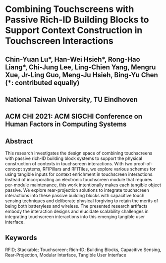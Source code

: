 <!-- <link rel="shortcut icon" type="image/x-icon" href="icon.png"> -->

<!-- ![Banner](social3.png)
<sub><span style="color:gray">Image via [Stockvault](https://www.stockvault.net/) (copyright-free)</span></sub>
 -->
# Combining Touchscreens with Passive Rich-ID Building Blocks to Support Context Construction in Touchscreen Interactions
## Chin-Yuan Lu\*, Han-Wei Hsieh\*, Rong-Hao Liang\*, Chi-Jung Lee, Ling-Chien Yang, Mengru Xue, Jr-Ling Guo, Meng-Ju Hsieh, Bing-Yu Chen (\*: contributed equally)
## National Taiwan University, TU Eindhoven
## ACM CHI 2021: ACM SIGCHI Conference on Human Factors in Computing Systems

## Abstract
This research investigates the design space of combining touchscreens with passive rich-ID building block systems to support the physical construction of contexts in touchscreen interactions. With two proof-of-concept systems, RFIPillars and RFITiles, we explore various schemes for using tangible inputs for context enrichment in touchscreen interactions. Instead of incorporating an electronic touchscreen module that requires per-module maintenance, this work intentionally makes each tangible object passive. We explore rear-projection solutions to integrate touchscreen interactions into these passive building blocks with capacitive touch sensing techniques and deliberate physical forgiving to retain the merits of being both batteryless and wireless. The presented research artifacts embody the interaction designs and elucidate scalability challenges in integrating touchscreen interactions into this emerging tangible user interface.

## Keywords
RFID; Stackable; Touchscreen; Rich-ID; Building Blocks, Capacitive Sensing, Rear-Projection, Modular Interface, Tangible User Interface